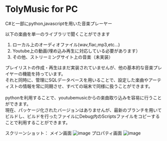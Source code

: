 <h1>TolyMusic for PC</h1>
C#と一部にpython,javascriptを用いた音楽プレーヤー<br>

以下の楽曲を単一のライブラリで聞くことができます
<ol>
  <li>ローカル上のオーディオファイル(wav,flac,mp3,etc...)</li>
  <li>Youtube上の動画(埋め込み再生に対応している必要があります）</li>
  <li>その他、ストリーミングサイト上の音楽（未実装）</li>
</ol>
プレイリストの作成・再生はまだ実装されていませんが、他の基本的な音楽プレイヤーの機能を持っています。<br>
それと同時に、管理にSQLデータベースを用いることで、設定した楽曲やアーティストの情報を常に同期させ、すべての端末で同様に扱うことができます。<br>
<br>
pythonを利用することで、youtubemusicからの楽曲取り込みを容易に行うことができます。
<br>
現在、パッケージ化されたバージョンはありませんが、最新のブランチを用いてビルドし、ビルドを行ったファイルにDebug内のScriptsファイルをコピーすることで利用することができます。<br>

スクリーンショット：
メイン画面
![image](https://github.com/mitunaga870/TolyMusic_for_PC/assets/94438265/089cbb40-8e93-4fd9-9831-4bb107e11f00)
プロパティ画面
![image](https://github.com/mitunaga870/TolyMusic_for_PC/assets/94438265/ffaf5ba6-c6a3-40dd-a3a4-2c71ce9236c4)
